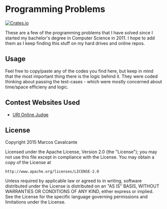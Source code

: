 # Programming Problems

[![Crates.io](https://img.shields.io/crates/l/rustc-serialize.svg?maxAge=2592000)]()

These are a few of the programming problems that I have solved since I started my bachelor's degree in Computer Science in 2011.
I hope to add them as I keep finding this stuff on my hard drives and online repos.

## Usage

Feel free to copy/paste any of the codes you find here, but keep in mind that the most important thing there is the logic behind it.
They were coded thinking about passing the test-cases - which were mostly concerned about time/space efficieny and logic.

## Contest Websites Used

* [URI Online Judge](https://www.urionlinejudge.com.br/)



## License

Copyright 2015 Marcos Cavalcante

Licensed under the Apache License, Version 2.0 (the "License");
you may not use this file except in compliance with the License.
You may obtain a copy of the License at

    http://www.apache.org/licenses/LICENSE-2.0

Unless required by applicable law or agreed to in writing, software
distributed under the License is distributed on an "AS IS" BASIS,
WITHOUT WARRANTIES OR CONDITIONS OF ANY KIND, either express or implied.
See the License for the specific language governing permissions and
limitations under the License.
